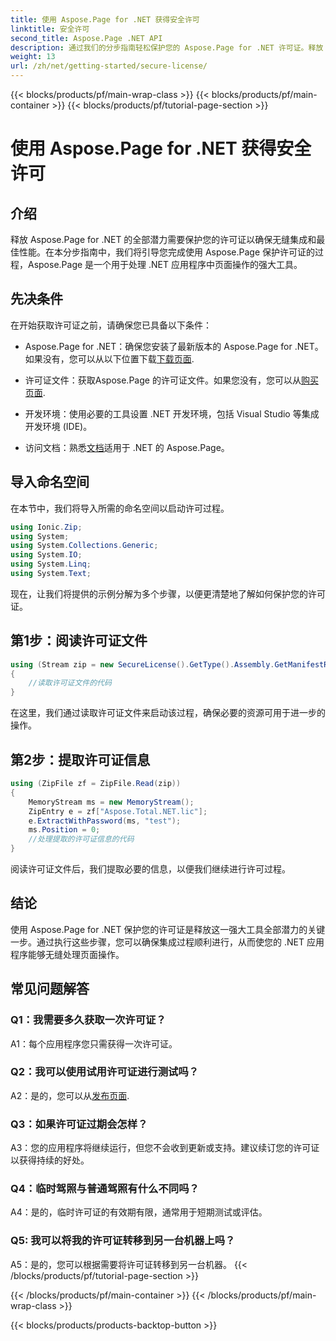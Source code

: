 ```yaml
---
title: 使用 Aspose.Page for .NET 获得安全许可
linktitle: 安全许可
second_title: Aspose.Page .NET API
description: 通过我们的分步指南轻松保护您的 Aspose.Page for .NET 许可证。释放 .NET 应用程序中无缝页面操作的全部潜力。
weight: 13
url: /zh/net/getting-started/secure-license/
---
```


{{< blocks/products/pf/main-wrap-class >}}
{{< blocks/products/pf/main-container >}}
{{< blocks/products/pf/tutorial-page-section >}}

# 使用 Aspose.Page for .NET 获得安全许可

## 介绍

释放 Aspose.Page for .NET 的全部潜力需要保护您的许可证以确保无缝集成和最佳性能。在本分步指南中，我们将引导您完成使用 Aspose.Page 保护许可证的过程，Aspose.Page 是一个用于处理 .NET 应用程序中页面操作的强大工具。

## 先决条件

在开始获取许可证之前，请确保您已具备以下条件：

-  Aspose.Page for .NET：确保您安装了最新版本的 Aspose.Page for .NET。如果没有，您可以从以下位置下载[下载页面](https://releases.aspose.com/page/net/).

- 许可证文件：获取Aspose.Page 的许可证文件。如果您没有，您可以从[购买页面](https://purchase.aspose.com/buy).

- 开发环境：使用必要的工具设置 .NET 开发环境，包括 Visual Studio 等集成开发环境 (IDE)。

- 访问文档：熟悉[文档](https://reference.aspose.com/page/net/)适用于 .NET 的 Aspose.Page。

## 导入命名空间

在本节中，我们将导入所需的命名空间以启动许可过程。


```csharp
using Ionic.Zip;
using System;
using System.Collections.Generic;
using System.IO;
using System.Linq;
using System.Text;
```

现在，让我们将提供的示例分解为多个步骤，以便更清楚地了解如何保护您的许可证。

## 第1步：阅读许可证文件

```csharp
using (Stream zip = new SecureLicense().GetType().Assembly.GetManifestResourceStream("Aspose.Total.NET.lic.zip"))
{
    //读取许可证文件的代码
}
```

在这里，我们通过读取许可证文件来启动该过程，确保必要的资源可用于进一步的操作。

## 第2步：提取许可证信息

```csharp
using (ZipFile zf = ZipFile.Read(zip))
{
    MemoryStream ms = new MemoryStream();
    ZipEntry e = zf["Aspose.Total.NET.lic"];
    e.ExtractWithPassword(ms, "test");
    ms.Position = 0;
    //处理提取的许可证信息的代码
}
```

阅读许可证文件后，我们提取必要的信息，以便我们继续进行许可过程。

## 结论

使用 Aspose.Page for .NET 保护您的许可证是释放这一强大工具全部潜力的关键一步。通过执行这些步骤，您可以确保集成过程顺利进行，从而使您的 .NET 应用程序能够无缝处理页面操作。

## 常见问题解答

### Q1：我需要多久获取一次许可证？

A1：每个应用程序您只需获得一次许可证。

### Q2：我可以使用试用许可证进行测试吗？

 A2：是的，您可以从[发布页面](https://releases.aspose.com/).

### Q3：如果许可证过期会怎样？

A3：您的应用程序将继续运行，但您不会收到更新或支持。建议续订您的许可证以获得持续的好处。

### Q4：临时驾照与普通驾照有什么不同吗？

A4：是的，临时许可证的有效期有限，通常用于短期测试或评估。

### Q5: 我可以将我的许可证转移到另一台机器上吗？

A5：是的，您可以根据需要将许可证转移到另一台机器。
{{< /blocks/products/pf/tutorial-page-section >}}

{{< /blocks/products/pf/main-container >}}
{{< /blocks/products/pf/main-wrap-class >}}

{{< blocks/products/products-backtop-button >}}
